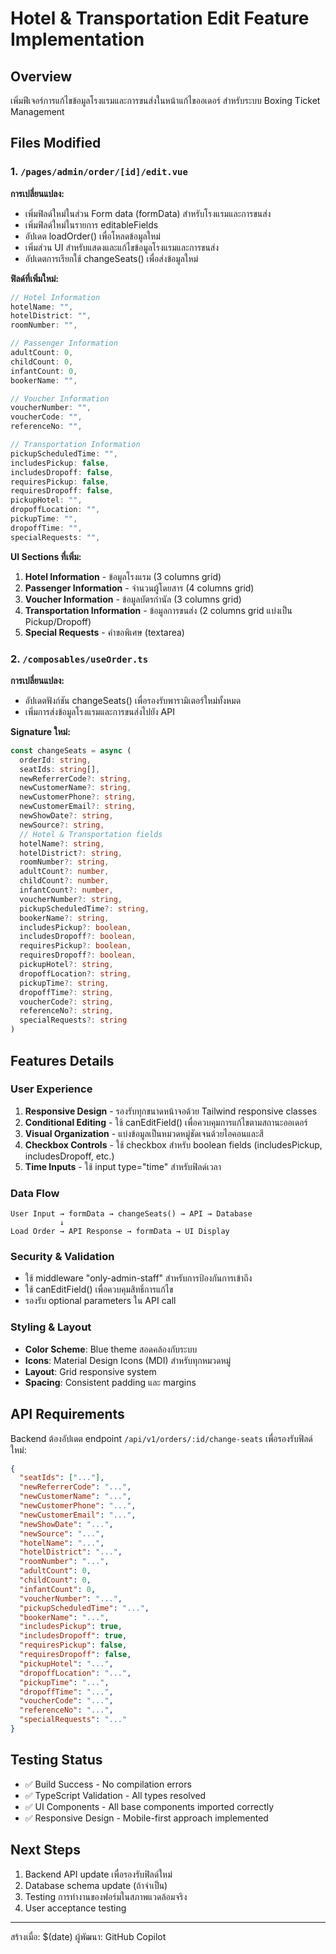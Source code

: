 # Hotel & Transportation Edit Feature Implementation

## Overview
เพิ่มฟีเจอร์การแก้ไขข้อมูลโรงแรมและการขนส่งในหน้าแก้ไขออเดอร์ สำหรับระบบ Boxing Ticket Management

## Files Modified

### 1. `/pages/admin/order/[id]/edit.vue`
**การเปลี่ยนแปลง:**
- เพิ่มฟิลด์ใหม่ในส่วน Form data (formData) สำหรับโรงแรมและการขนส่ง
- เพิ่มฟิลด์ใหม่ในรายการ editableFields
- อัปเดต loadOrder() เพื่อโหลดข้อมูลใหม่
- เพิ่มส่วน UI สำหรับแสดงและแก้ไขข้อมูลโรงแรมและการขนส่ง
- อัปเดตการเรียกใช้ changeSeats() เพื่อส่งข้อมูลใหม่

**ฟิลด์ที่เพิ่มใหม่:**
```javascript
// Hotel Information
hotelName: "",
hotelDistrict: "", 
roomNumber: "",

// Passenger Information
adultCount: 0,
childCount: 0,
infantCount: 0,
bookerName: "",

// Voucher Information
voucherNumber: "",
voucherCode: "",
referenceNo: "",

// Transportation Information
pickupScheduledTime: "",
includesPickup: false,
includesDropoff: false,
requiresPickup: false,
requiresDropoff: false,
pickupHotel: "",
dropoffLocation: "",
pickupTime: "",
dropoffTime: "",
specialRequests: "",
```

**UI Sections ที่เพิ่ม:**
1. **Hotel Information** - ข้อมูลโรงแรม (3 columns grid)
2. **Passenger Information** - จำนวนผู้โดยสาร (4 columns grid)
3. **Voucher Information** - ข้อมูลบัตรกำนัล (3 columns grid)
4. **Transportation Information** - ข้อมูลการขนส่ง (2 columns grid แบ่งเป็น Pickup/Dropoff)
5. **Special Requests** - คำขอพิเศษ (textarea)

### 2. `/composables/useOrder.ts`
**การเปลี่ยนแปลง:**
- อัปเดตฟังก์ชัน changeSeats() เพื่อรองรับพารามิเตอร์ใหม่ทั้งหมด
- เพิ่มการส่งข้อมูลโรงแรมและการขนส่งไปยัง API

**Signature ใหม่:**
```typescript
const changeSeats = async (
  orderId: string,
  seatIds: string[],
  newReferrerCode?: string,
  newCustomerName?: string,
  newCustomerPhone?: string,
  newCustomerEmail?: string,
  newShowDate?: string,
  newSource?: string,
  // Hotel & Transportation fields
  hotelName?: string,
  hotelDistrict?: string,
  roomNumber?: string,
  adultCount?: number,
  childCount?: number,
  infantCount?: number,
  voucherNumber?: string,
  pickupScheduledTime?: string,
  bookerName?: string,
  includesPickup?: boolean,
  includesDropoff?: boolean,
  requiresPickup?: boolean,
  requiresDropoff?: boolean,
  pickupHotel?: string,
  dropoffLocation?: string,
  pickupTime?: string,
  dropoffTime?: string,
  voucherCode?: string,
  referenceNo?: string,
  specialRequests?: string
)
```

## Features Details

### User Experience
1. **Responsive Design** - รองรับทุกขนาดหน้าจอด้วย Tailwind responsive classes
2. **Conditional Editing** - ใช้ canEditField() เพื่อควบคุมการแก้ไขตามสถานะออเดอร์
3. **Visual Organization** - แบ่งข้อมูลเป็นหมวดหมู่ชัดเจนด้วยไอคอนและสี
4. **Checkbox Controls** - ใช้ checkbox สำหรับ boolean fields (includesPickup, includesDropoff, etc.)
5. **Time Inputs** - ใช้ input type="time" สำหรับฟิลด์เวลา

### Data Flow
```
User Input → formData → changeSeats() → API → Database
           ↓
Load Order → API Response → formData → UI Display
```

### Security & Validation
- ใช้ middleware "only-admin-staff" สำหรับการป้องกันการเข้าถึง
- ใช้ canEditField() เพื่อควบคุมสิทธิ์การแก้ไข
- รองรับ optional parameters ใน API call

### Styling & Layout
- **Color Scheme**: Blue theme สอดคล้องกับระบบ
- **Icons**: Material Design Icons (MDI) สำหรับทุกหมวดหมู่
- **Layout**: Grid responsive system
- **Spacing**: Consistent padding และ margins

## API Requirements
Backend ต้องอัปเดต endpoint `/api/v1/orders/:id/change-seats` เพื่อรองรับฟิลด์ใหม่:

```json
{
  "seatIds": ["..."],
  "newReferrerCode": "...",
  "newCustomerName": "...",
  "newCustomerPhone": "...",
  "newCustomerEmail": "...",
  "newShowDate": "...",
  "newSource": "...",
  "hotelName": "...",
  "hotelDistrict": "...",
  "roomNumber": "...",
  "adultCount": 0,
  "childCount": 0,
  "infantCount": 0,
  "voucherNumber": "...",
  "pickupScheduledTime": "...",
  "bookerName": "...",
  "includesPickup": true,
  "includesDropoff": true,
  "requiresPickup": false,
  "requiresDropoff": false,
  "pickupHotel": "...",
  "dropoffLocation": "...",
  "pickupTime": "...",
  "dropoffTime": "...",
  "voucherCode": "...",
  "referenceNo": "...",
  "specialRequests": "..."
}
```

## Testing Status
- ✅ Build Success - No compilation errors
- ✅ TypeScript Validation - All types resolved
- ✅ UI Components - All base components imported correctly
- ✅ Responsive Design - Mobile-first approach implemented

## Next Steps
1. Backend API update เพื่อรองรับฟิลด์ใหม่
2. Database schema update (ถ้าจำเป็น)
3. Testing การทำงานของฟอร์มในสภาพแวดล้อมจริง
4. User acceptance testing

---
สร้างเมื่อ: $(date)
ผู้พัฒนา: GitHub Copilot
